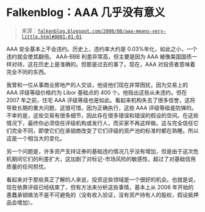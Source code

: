 <!--yml

类别：未分类

日期：2024-05-12 23:03:28

-->

# Falkenblog：AAA 几乎没有意义

> 来源：[`falkenblog.blogspot.com/2008/08/aaa-means-very-little.html#0001-01-01`](http://falkenblog.blogspot.com/2008/08/aaa-means-very-little.html#0001-01-01)

AAA 安全基本上不会违约。历史上，违约率大约是 0.03%年化，如此之小，一个违约就会使其翻倍。 AAA-BBB 利差异常高，但主要是因为 AAA 被像美国国债一样对待，这在历史上是准确的。但那是过去的事了。现在，AAA 对投资者意味着完全不同的东西。

我曾和一位从事商业房地产的人交谈，他说他们现在非常困扰，因为交易上的 AAA 评级等级价格约为 Libor 基础点的 400 个。他指出这些从未违约。但在 2007 年之前，住宅 AAA 评级等级也是如此。看起来机构失去了很多信誉，这将导致长期的重大问题，这很可惜，因为正确执行，这些 AAA 评级等级是防弹的。不幸的是，这些交易有很多细节，因此存在很多错误和错误的假设的空间。在这些情况下，最终你必须信任评级机构或发行人，而买家不再这样做。这与完全信任它们完全不同，即使它们在承销商改变了它们评级的资产池的标准时都在熟睡。所以这是一个相当大的变化。

另一个问题是，许多资产支持证券的基础违约情况几乎没有增加，但是由于这次危机期间它们的利差扩大，这加剧了对标记-市场风险的敏感性，超过了对基础信用质量的任何担忧。

看起来对于那些真正了解的人来说，投资这些领域是一个很好的机会。也就是说，现在依靠评级已经结束了，但有方法来分析这些事情，基本上从 2006 年开始的愚蠢承销做法不是不可避免的（没有收入验证，没有资产持有人的股权，假设抵押品会增加）。
